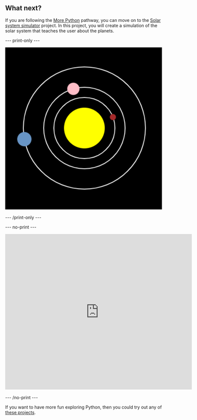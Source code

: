 ## What next?

If you are following the [More Python](https://projects.raspberrypi.org/en/pathways/more-python) pathway, you can move on to the [Solar system simulator](https://projects.raspberrypi.org/en/projects/solar-system-simulator/) project. In this project, you will create a simulation of the solar system that teaches the user about the planets.

--- print-only ---

![The solar system simulator project](images/solar_system_simulator.png)

--- /print-only ---

--- no-print ---

<iframe src="https://trinket.io/embed/python/8ca5f598e2?runOption=run" width="600" height="500" frameborder="0" marginwidth="0" marginheight="0" allowfullscreen></iframe>

--- /no-print ---

If you want to have more fun exploring Python, then you could try out any of [these projects](https://projects.raspberrypi.org/en/projects?software%5B%5D=python).
